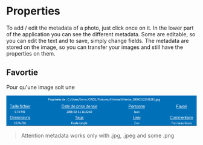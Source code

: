 # Properties

To add / edit the metadata of a photo, just click once on it. In the lower part of the application you can see the different metadata. Some are editable, so you can edit the text and to save, simply change fields. The metadata are stored on the image, so you can transfer your images and still have the properties on them.

 ## Favortie
 
 Pour qu'une image soit une 

![](/docs/assets/properties.png)

> Attention metadata works only with .jpg, .jpeg and some .png